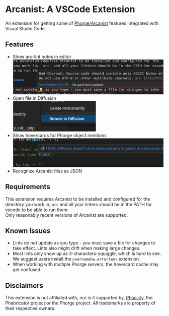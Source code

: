 # Arcanist: A VSCode Extension

An extension for getting some of [Phorge/Arcanist](https://we.phorge.it/)
features integrated with Visual Studio Code.


## Features

* Show arc-lint notes in editor \
![arc lint](images/lint.png)
* Open file in Diffusion \
![arc browse](images/browse.png)
* Show hovercards for Phorge object mentions \
![hovercard](images/hovercard.png)
* Recognize Arcanist files as JSON

## Requirements

This extension requires Arcanist to be installed and configured for the
directory you work in; `arc` and all your linters should be in the PATH for vscode
to be able to run them. \
Only reasonably recent versions of Arcanist are supported.


## Known Issues

* Lints do not update as you type - you must save a file for changes to take
  effect. Lints also might drift when making large changes.
* Most lints only show up as 3-characters-squiggle, which is hard to see.\
  We suggest users install the `usernamehw.errorlens` extension.
* When working with multiple Phorge servers, the hovercard cache may get confused.

## Disclaimers

This extension is not affiliated with, nor is it supported by,
[Phacility](https://phacility.com/), the Phabricator project or the Phorge project.
All trademarks are property of their respective owners.

